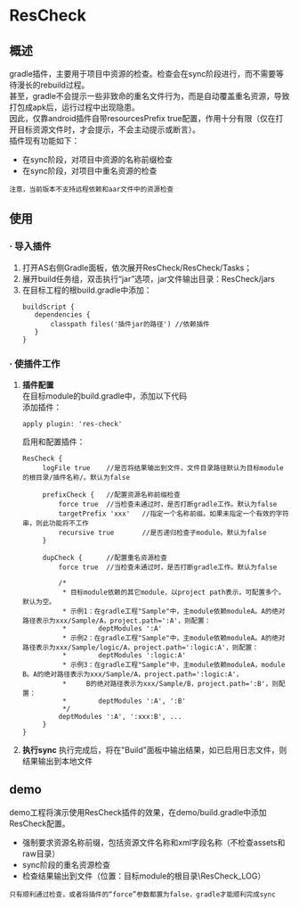 **ResCheck**
=============

## **概述**
gradle插件，主要用于项目中资源的检查。检查会在sync阶段进行，而不需要等待漫长的rebuild过程。  
甚至，gradle不会提示一些非致命的重名文件行为，而是自动覆盖重名资源，导致打包成apk后，运行过程中出现隐患。  
因此，仅靠android插件自带resourcesPrefix true配置，作用十分有限（仅在打开目标资源文件时，才会提示，不会主动提示或断言）。  
插件现有功能如下：
+ 在sync阶段，对项目中资源的名称前缀检查
+ 在sync阶段，对项目中重名资源的检查

`注意，当前版本不支持远程依赖和aar文件中的资源检查`

## **使用**

### **· 导入插件**
  1. 打开AS右侧Gradle面板，依次展开ResCheck/ResCheck/Tasks；
  2. 展开build任务组，双击执行“jar”选项，jar文件输出目录：ResCheck/jars
  3. 在目标工程的根build.gradle中添加：
     ```
     buildScript {
        dependencies {
            classpath files('插件jar的路径') //依赖插件
        }
     }
     ```

### **· 使插件工作**
1. **插件配置**  
   在目标module的build.gradle中，添加以下代码  
   添加插件：
   ```
   apply plugin: 'res-check'
   ```
   启用和配置插件：
   ```
   ResCheck {
        logFile true    //是否将结果输出到文件，文件目录路径默认为目标module的根目录/插件名称/。默认为false
        
        prefixCheck {   //配置资源名称前缀检查     
            force true  //当检查未通过时，是否打断gradle工作。默认为false
            targetPrefix 'xxx'   //指定一个名称前缀。如果未指定一个有效的字符串，则此功能将不工作
            recursive true       //是否递归检查子module。默认为false
        }
   
        dupCheck {      //配置重名资源检查
            force true  //当检查未通过时，是否打断gradle工作。默认为false
            
            /*
             * 目标module依赖的其它module，以project path表示，可配置多个。默认为空。     
             * 示例1：在gradle工程"Sample"中，主module依赖moduleA。A的绝对路径表示为xxx/Sample/A，project.path=':A'，则配置：
             *        deptModules ':A'        
             * 示例2：在gradle工程"Sample"中，主module依赖moduleA。A的绝对路径表示为xxx/Sample/logic/A，project.path=':logic:A'，则配置：
             *        deptModules ':logic:A'       
             * 示例3：在gradle工程"Sample"中，主module依赖moduleA，module B。A的绝对路径表示为xxx/Sample/A，project.path=':logic:A'，
             *     B的绝对路径表示为xxx/Sample/B，project.path=':B'，则配置：
             *        deptModules ':A', ':B'    
             */          
            deptModules ':A', ':xxx:B', ...
        }
   }
    ```
2. **执行sync**
    执行完成后，将在"Build"面板中输出结果，如已启用日志文件，则结果输出到本地文件

## **demo**
demo工程将演示使用ResCheck插件的效果，在demo/build.gradle中添加ResCheck配置。
  + 强制要求资源名称前缀，包括资源文件名称和xml字段名称（不检查assets和raw目录）
  + sync阶段的重名资源检查
  + 检查结果输出到文件（位置：目标module的根目录\ResCheck_LOG）

`只有顺利通过检查，或者将插件的“force”参数都置为false，gradle才能顺利完成sync`
